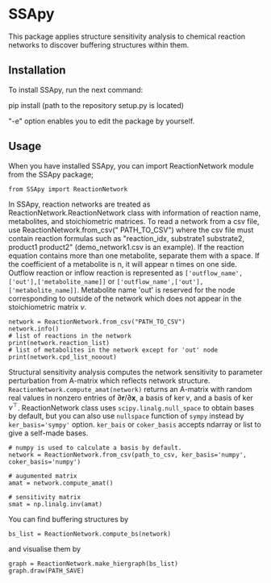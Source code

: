 # SSApy

This package applies structure sensitivity analysis to chemical reaction networks to discover buffering structures within them. 


## Installation
To install SSApy, run the next command:

  pip install (path to the repository setup.py is located)

"-e" option enables you to edit the package by yourself.

## Usage
When you have installed SSApy, you can import ReactionNetwork module from the SSApy package;
```
from SSApy import ReactionNetwork
```
In SSApy, reaction networks are treated as ReactionNetwork.ReactionNetwork class with information of reaction name, metabolites, and stoichiometric matrices.
To read a network from a csv file, use ReactionNetwork.from_csv(" PATH_TO_CSV") where the csv file must contain reaction formulas such as "reaction_idx, substrate1 substrate2, product1 product2" (demo_network1.csv is an example). 
If the reaction equation contains more than one metabolite, separate them with a space. 
If the coefficient of a metabolite is n, it will appear n times on one side.
Outflow reaction or inflow reaction is represented as `['outflow_name',['out'],['metabolite_name]]` or `['outflow_name',['out'],['metabolite_name]]`.
Metabolite name 'out' is reserved for the node corresponding to outside of the network which does not appear in the stoichiometric matrix $\nu$.
```
network = ReactionNetwork.from_csv("PATH_TO_CSV")
network.info()
# list of reactions in the network
print(network.reaction_list)
# list of metabolites in the network except for 'out' node
print(network.cpd_list_nooout)
```
Structural sensitivity analysis computes the network sensitivity to parameter perturbation from A-matrix which reflects network structure.
`ReactionNetwork.compute_amat(network)` returns an A-matrix with random real values in nonzero entries of $\partial \bm r / \partial \bm x$, a basis of $\ker \nu$, and a basis of $\ker \nu^\top$.
ReactionNetwork class uses `scipy.linalg.null_space` to obtain bases by default, but you can also use `nullspace` function of `sympy` instead by `ker_basis='sympy'` option.
`ker_bais` or `coker_basis` accepts ndarray or list to give a self-made bases.
```
# numpy is used to calculate a basis by default.
network = ReactionNetwork.from_csv(path_to_csv, ker_basis='numpy', coker_basis='numpy')

# augumented matrix
amat = network.compute_amat()

# sensitivity matrix
smat = np.linalg.inv(amat)
```

You can find buffering structures by 
```
bs_list = ReactionNetwork.compute_bs(network)
``` 
and visualise them by 
```
graph = ReactionNetwork.make_hiergraph(bs_list) 
graph.draw(PATH_SAVE)
```